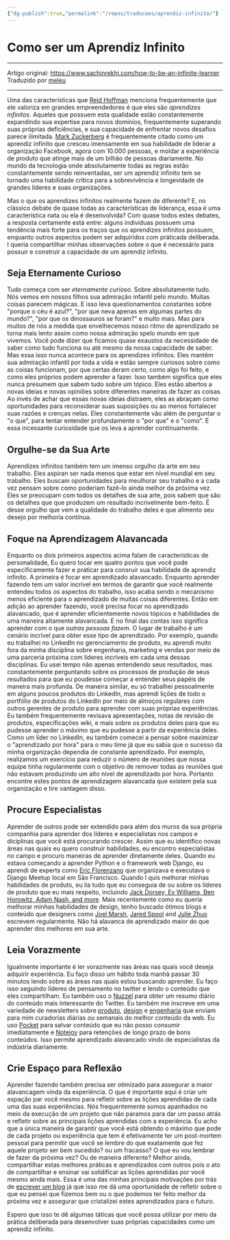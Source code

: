 ```yaml
---
{"dg-publish":true,"permalink":"/repos/traducoes/aprendiz-infinito/"}
---
```



# Como ser um Aprendiz Infinito

---

Artigo original: <https://www.sachinrekhi.com/how-to-be-an-infinite-learner>\
Traduzido por [meleu](https://github.com/meleu)

---

Uma das características que [Reid Hoffman](https://twitter.com/reidhoffman) menciona frequentemente que ele valoriza em grandes empreendedores é que eles são *aprendizes infinitos*. Aqueles que possuem esta qualidade estão constantemente expandindo sua expertise para novos domínios, frequentemente superando suas próprias deficiências, e sua capacidade de enfrentar novos desafios parece ilimitada. [Mark Zuckerberg](https://www.facebook.com/zuck) é frequentemente citado como um aprendiz infinito que cresceu imensamente em sua habilidade de liderar a organização Facebook, agora com 10.000 pessoas, e moldar a experiência de produto que atinge mais de um bilhão de pessoas diariamente. No mundo da tecnologia onde absolutamente todas as regras estão constantemente sendo reinventadas, ser um aprendiz infinito tem se tornado uma habilidade crítica para a sobrevivência e longevidade de grandes líderes e suas organizações.

Mas o que os aprendizes infinitos realmente fazem de diferente? E, no clássico debate de quase todas as características de liderança, essa é uma característica nata ou ela é desenvolvida? Com quase todos estes debates, a resposta certamente está entre:
alguns individuas possuem uma tendência mais forte para os traços que os aprendizes infinitos possuem, enquanto outros aspectos podem ser adquiridos com práticada deliberada. I queria compartilhar minhas observações sobre o que é necessário para possuir e construir a capacidade de um aprendiz infinito.


## Seja Eternamente Curioso

Tudo começa com ser *eternamente curioso*. Sobre absolutamente tudo.
Nós vemos em nossos filhos sua admiração infantil pelo mundo. Muitas coisas parecem mágicas. E isso leva questionamentos constantes sobre "porque o céu é azul?", "por que neva apenas em algumas partes do mundo?", "por que os dinossauros se foram?" e muito mais. Mas para muitos de nós a medida que envelhecemos nosso ritmo de aprendizado se torna mais lento assim como nossa admiração spelo mundo em que vivemos.
Você pode dizer que ficamos quase exaustos da necessidade de saber como tudo funciona ou até mesmo da nossa capacidade de saber. Mas essa isso nunca acontece para os aprendizes infinitos. Eles mantêm sua admiração infantil por toda a vida e estão sempre curiosos sobre como as coisas funcionam, por que certas deram certo, como algo foi feito, e como eles próprios podem aprender a fazer. Isso também significa que eles nunca presumem que sabem tudo sobre um tópico. Eles estão abertos a novas ideias e novas opiniões sobre diferentes maneiras de fazer as coisas. Ao invés de achar que essas novas ideias distraem, eles as abraçam como oportunidades para reconsiderar suas suposições ou ao menos fortalecer suas razões e crenças nelas. Eles constantemente vão além de perguntar o "o que", para tentar entender profundamente o "por que" e o "como". E essa incessante curiosidade que os leva a aprender continuamente.


## Orgulhe-se da Sua Arte

Aprendizes infinitos também tem um imenso orgulho da arte em seu trabalho. Eles aspiran ser nada menos que estar em nível mundial em seu trabalho. Eles buscam oportunidades para meulhorar seu trabalho e a cada vez pensam sobre como poderiam fazê-lo ainda melhor da próxima vez. Eles se preocupam com todos os detalhes de sua arte, pois sabem que são os detalhes que que produzem um resultado incrivelmente bem-feito. É desse orgulho que vem a qualidade do trabalho deles e que alimento seu desejo por melhoria contínua.


## Foque na Aprendizagem Alavancada

Enquanto os dois primeiros aspectos acima falam de características de personalidade, Eu quero tocar em quatro pontos que você pode especificamente fazer e praticar para consruir sua habilidade de aprendiz infinito. A primeira é focar em aprendizado alavancado. Enquanto aprender fazendo tem um valor incrível em termos de garantir que você realmente entendeu todos os aspectos do trabalho, isso acaba sendo o mecanismo menos eficiente para o aprendizado de muitas coisas diferentes. Então em adição ao aprender fazendo, você precisa focar no aprendizado alavancado, que é aprender eficientemente novos tópicos e habilidades de uma maneira altamente alavancada. E no final das contas isso significa aprender com o que *outras pessoas fazem*. O lugar de trabalho é um cenário incrível para obter esse tipo de aprendizado. Por exemplo, quando eu trabalhei no LinkedIn no gerenciamento de produto, eu aprendi muito fora da minha disciplina sobre engenharia, marketing e vendas por meio de uma parceria próxima com líderes incríveis em cada uma dessas disciplinas. Eu usei tempo não apenas entendendo seus resultados, mas constantemente perguntando sobre os processos de produção de seus resultados para que eu poudesse começar a entender seus papéis de maneira mais profunda. De maneira similar, eu só trabalhei pessoalmente em alguns poucos produtos do LinkedIn, mas aprendi lições de todo o portfólio de produtos do LinkedIn por meio de almoços regulares com outros gerentes de produto para aprender com suas próprias experiências. Eu também frequentemente revisava apresentações, notas de revisão de produtos, especificações wiki, e mais sobre os produtos deles para que eu pudesse aprender o máximo que eu pudesse a partir da experiência deles. Como um líder no LinkedIn, eu também comecei a pensar sobre maximizar o "aprendizado por hora" para o meu time já que eu sabia que o sucesso da minha organização dependia de constante aprendizado. Por exemplo, realizamos um exercício para reduzir o número de reuniões que nossa equipe tinha regularmente com o objetivo de remover todas as reuniões que não estavam produzindo um alto nível de aprendizado por hora. Portanto encontre estes pontos de aprendizagem alavancada que existem pela sua organização e tire vantagem disso.


## Procure Especialistas

Aprender de outros pode ser extendido para além dos muros da sua própria companhia para aprender dos líderes e especialistas nos campos e diciplinas que você está procurando crescer. Assim que eu identifico novas áreas nas quais eu quero construir habilidades, eu encontro especialistas no campo e procuro maneiras de aprender diretamente deles. Quando eu estava começando a aprender Python e o framework web Django, eu aprendi de experts como [Eric Florenzano](https://twitter.com/ericflo) que organizava e executava o Django Meetup local em São Francisco. Quando I quis melhorar minhas habilidades de produto, eu lia tudo que eu conseguia de ou sobre os líderes de produto que eu mais respeito, incluindo [Jack Dorsey, Ev Williams, Ben Horowitz, Adam Nash, and more](http://www.sachinrekhi.com/blog/2013/02/11/top-10-posts-on-product-management-from-the-industrys-best). Mais recentemente como eu queria melhorar minhas habilidades de design, tenho buscado ótimos blogs e conteúdo que designers como [Joel Marsh](http://thehipperelement.com/), [Jared Spool](http://www.uie.com/) and [Julie Zhuo](https://medium.com/@joulee) escrevem regularmente. Não há alavanca de aprendizado maior do que aprender dos melhores em sua arte.


## Leia Vorazmente

Igualmente importante é ler vorazmente nas áreas nas quais você deseja adquirir experiência. Eu faço disso um hábito toda manhã passar 30 minutos lendo sobre as áreas nas quais estou buscando aprender. Eu faço isso seguindo líderes de pensamento no twitter e lendo o conteúdo que eles compartilham. Eu também uso o [Nuzzel](http://nuzzel.com/) para obter um resumo diário do conteúdo mais interessante do Twitter. Eu também me inscreve em uma variedade de newsletters sobre [produto](https://pivotservices.curated.co/), [design](http://uimovement.com/) e [engenharia](http://www.pycoders.com/) que enviam para mim curadorias diárias ou semanais do melhor conteúdo da web. Eu uso [Pocket](https://getpocket.com/) para salvar conteúdo que eu não posso consumir imediatamente e [Notejoy](https://notejoy.com/) para retenções de longo prazo de bons conteúdos. Isso permite aprendizado alavancado vindo de especialistas da indústria diariamente.


## Crie Espaço para Reflexão

Aprender fazendo também precisa ser otimizado para assegurar a maior alavancagem vinda da experiência. O que é importante aqui é criar um espação par você mesmo para refletir sobre as lições aprendidas de cada uma das suas experiências. Nós frequentemente somos apanhados no meio da execução de um projeto que não paramos para dar um passo atrás e refletir sobre as principais lições aprendidas com a experiência.
Eu acho que a única maneira de garantir que você está obtendo o máximo que pode de cada projeto ou experiência que tem é efetivamente ter um post-mortem pessoal para permitir que você se lembre do que exatamente que fez aquele projeto ser bem sucedido? ou um fracasso? O que eu vou lembrar de fazer da próxima vez? Ou de maneira diferente? Melhor ainda, compartilhar estas melhores práticas e aprendizados com outros pois o ato de compartilhar e ensinar vai solidificar as lições aprendidas por você mesmo ainda mais. Essa é uma das minhas principais motivações por trás de [escrever um blog](http://www.sachinrekhi.com/) já que isso me dá uma oportunidade de refletir sobre o que eu pensei que fizemos bem ou o que podemos ter feito melhor da próxima vez e assegurar que cristalizei estes aprendizados para o futuro.

Espero que isso te dê algumas táticas que você possa utilizar por meio da prática deliberada para desenvolver suas próprias capacidades como um aprendiz infinito.


